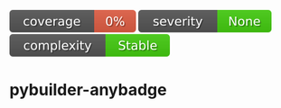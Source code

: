 ![coverage](docs/images/coverage.svg)
![severity](docs/images/severity.svg)
![complexity](docs/images/complexity.svg)

# pybuilder-anybadge